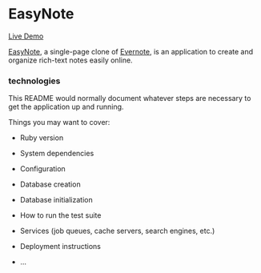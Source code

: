 # EasyNote
[Live Demo](https://easynote.herokuapp.com/#/)

[EasyNote](https://easynote.herokuapp.com/#/), a single-page clone of [Evernote](https://evernote.com/), is an application to create and organize rich-text notes easily online.

### technologies




This README would normally document whatever steps are necessary to get the
application up and running.

Things you may want to cover:

* Ruby version

* System dependencies

* Configuration

* Database creation

* Database initialization

* How to run the test suite

* Services (job queues, cache servers, search engines, etc.)

* Deployment instructions

* ...
